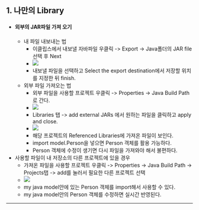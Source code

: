 ## 1. 나만의 Library
- #### 외부의 JAR파일 가져 오기
	- 내 파일 내보내는 법
		- 이클립스에서 내보낼 자바파일 우클릭 -> Export -> Java폴더의 JAR file 선택 후 Next
		- ![](image/jar%20export.jpg)
		- 내보낼 파일을 선택하고 Select the export destination에서 저장할 위치를 지정한 뒤 finish.
	- 외부 파일 가져오는 법
		- 외부 파일을 사용할 프로젝트 우클릭 -> Properties -> Java Build Path로 간다.
		- ![](image/java%20build%20path%20library.jpg)
		- Libraries 탭 -> add external JARs 에서 원하는 파일을 클릭하고 apply and close.
		- ![](image/jar%20가져온%20상태.jpg)
		- 해당 프로젝트의 Referenced Libraries에 가져온 파일이 보인다.
		- import model.Person을 넣으면 Person 객체를 활용 가능하다.
		- Person 객체에 수정이 생기면 다시 파일을 가져와야 해서 불편하다.
- 사용할 파일이 내 저장소의 다른 프로젝트에 있을 경우
	- 가져온 파일을 사용할 프로젝트 우클릭 -> Properties -> Java Build Path -> Projects탭 -> add를 눌러서 필요한 다른 프로젝트 선택
	- ![](image/import%20project.jpg)
	- my java model안에 있는 Person 객체를 import해서 사용할 수 있다.
	- my java model안의 Person 객체를 수정하면 실시간 반영된다.

---

